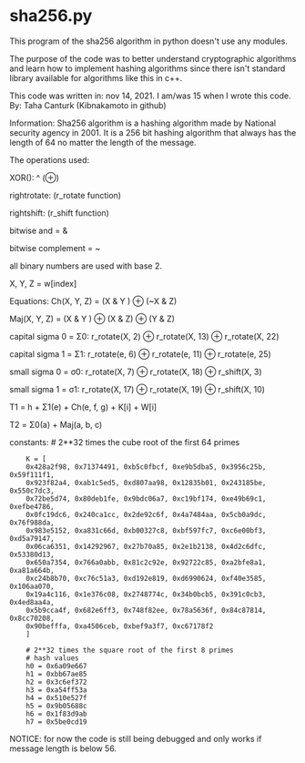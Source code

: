 # sha256.py
This program of the sha256 algorithm in python doesn't use any modules.

The purpose of the code was to better understand cryptographic algorithms and learn how to implement hashing algorithms since there isn't standard library available for algorithms like this in c++.

This code was written in: nov 14, 2021. I am/was 15 when I wrote this code.
By: Taha Canturk (Kibnakamoto in github)

Information: Sha256 algorithm is a hashing algorithm made by National security agency in 2001. It is a 256 bit hashing algorithm that always has the length of 64 no matter the length of the message.

The operations used:

  XOR(): ^ (⊕)
  
  rightrotate:  (r_rotate function)
  
  rightshift: (r_shift function)
  
  bitwise and = &
  
  bitwise complement = ~


all binary numbers are used with base 2.

X, Y, Z = w[index]


Equations:
  Ch(X, Y, Z) = (X & Y ) ⊕ (~X & Z)
  
  Maj(X, Y, Z) = (X & Y ) ⊕ (X & Z) ⊕ (Y & Z)
  
  capital sigma 0 = Σ0: r_rotate(X, 2) ⊕ r_rotate(X, 13) ⊕ r_rotate(X, 22)
  
  capital sigma 1 = Σ1: r_rotate(e, 6) ⊕ r_rotate(e, 11) ⊕ r_rotate(e, 25)
  
  small sigma 0 = σ0: r_rotate(X, 7) ⊕ r_rotate(X, 18) ⊕ r_shift(X, 3)
  
  small sigma 1 = σ1: r_rotate(X, 17) ⊕ r_rotate(X, 19) ⊕ r_shift(X, 10)
  
  T1 = h + Σ1(e) + Ch(e, f, g) + K[i] + W[i]
  
  T2 = Σ0(a) + Maj(a, b, c)
  
  
  
  constants:
        # 2**32 times the cube root of the first 64 primes
        
        K = [
        0x428a2f98, 0x71374491, 0xb5c0fbcf, 0xe9b5dba5, 0x3956c25b, 0x59f111f1, 
        0x923f82a4, 0xab1c5ed5, 0xd807aa98, 0x12835b01, 0x243185be, 0x550c7dc3,
        0x72be5d74, 0x80deb1fe, 0x9bdc06a7, 0xc19bf174, 0xe49b69c1, 0xefbe4786, 
        0x0fc19dc6, 0x240ca1cc, 0x2de92c6f, 0x4a7484aa, 0x5cb0a9dc, 0x76f988da,
        0x983e5152, 0xa831c66d, 0xb00327c8, 0xbf597fc7, 0xc6e00bf3, 0xd5a79147, 
        0x06ca6351, 0x14292967, 0x27b70a85, 0x2e1b2138, 0x4d2c6dfc, 0x53380d13,
        0x650a7354, 0x766a0abb, 0x81c2c92e, 0x92722c85, 0xa2bfe8a1, 0xa81a664b,
        0xc24b8b70, 0xc76c51a3, 0xd192e819, 0xd6990624, 0xf40e3585, 0x106aa070,
        0x19a4c116, 0x1e376c08, 0x2748774c, 0x34b0bcb5, 0x391c0cb3, 0x4ed8aa4a,
        0x5b9cca4f, 0x682e6ff3, 0x748f82ee, 0x78a5636f, 0x84c87814, 0x8cc70208,
        0x90befffa, 0xa4506ceb, 0xbef9a3f7, 0xc67178f2
        ]
        
        # 2**32 times the square root of the first 8 primes
        # hash values
        h0 = 0x6a09e667
        h1 = 0xbb67ae85
        h2 = 0x3c6ef372
        h3 = 0xa54ff53a
        h4 = 0x510e527f
        h5 = 0x9b05688c
        h6 = 0x1f83d9ab
        h7 = 0x5be0cd19

NOTICE: for now the code is still being debugged and only works if message length is below 56.
